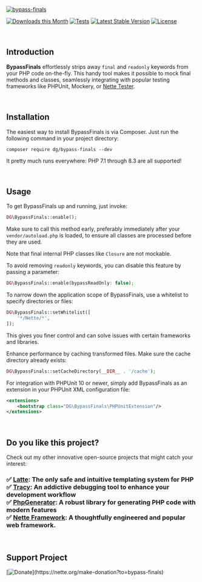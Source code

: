 [![bypass-finals](https://github.com/dg/bypass-finals/assets/194960/b299faba-77ee-41ac-8cb7-a482318dcacd)](https://phpfashion.com/en/how-to-mock-final-classes)

[![Downloads this Month](https://img.shields.io/packagist/dm/dg/bypass-finals.svg)](https://packagist.org/packages/dg/bypass-finals)
[![Tests](https://github.com/dg/bypass-finals/workflows/Tests/badge.svg?branch=master)](https://github.com/dg/bypass-finals/actions)
[![Latest Stable Version](https://poser.pugx.org/dg/bypass-finals/v/stable)](https://github.com/dg/bypass-finals/releases)
[![License](https://img.shields.io/badge/license-New%20BSD-blue.svg)](https://github.com/dg/bypass-finals/blob/master/license.md)

 <!---->

Introduction
------------

**BypassFinals** effortlessly strips away `final` and `readonly` keywords from your PHP code on-the-fly.
This handy tool makes it possible to mock final methods and classes, seamlessly integrating with popular
testing frameworks like PHPUnit, Mockery, or [Nette Tester](https://tester.nette.org).

 <!---->

Installation
------------

The easiest way to install BypassFinals is via Composer. Just run the following command in your project directory:

```
composer require dg/bypass-finals --dev
```

It pretty much runs everywhere: PHP 7.1 through 8.3 are all supported!

 <!---->

Usage
-----

To get BypassFinals up and running, just invoke:

```php
DG\BypassFinals::enable();
```

Make sure to call this method early, preferably immediately after your `vendor/autoload.php` is loaded,
to ensure all classes are processed before they are used.

Note that final internal PHP classes like `Closure` are not mockable.

To avoid removing `readonly` keywords, you can disable this feature by passing a parameter:

```php
DG\BypassFinals::enable(bypassReadOnly: false);
```

To narrow down the application scope of BypassFinals, use a whitelist to specify directories or files:

```php
DG\BypassFinals::setWhitelist([
    '*/Nette/*',
]);
```

This gives you finer control and can solve issues with certain frameworks and libraries.

Enhance performance by caching transformed files. Make sure the cache directory already exists:

```php
DG\BypassFinals::setCacheDirectory(__DIR__ . '/cache');
```

For integration with PHPUnit 10 or newer, simply add BypassFinals as an extension in your PHPUnit XML configuration file:

```xml
<extensions>
	<bootstrap class="DG\BypassFinals\PHPUnitExtension"/>
</extensions>
```

 <!---->

Do you like this project?
---------

Check out my other innovative open-source projects that might catch your interest:

<h3>

✅ [Latte](https://latte.nette.org): The only safe and intuitive templating system for PHP<br>
✅ [Tracy](https://tracy.nette.org): An addictive debugging tool to enhance your development workflow<br>
✅ [PhpGenerator](https://doc.nette.org/en/php-generator): A robust library for generating PHP code with modern features<br>
✅ [Nette Framework](https://nette.org): A thoughtfully engineered and popular web framework.<br>

</h3>

 <!---->

Support Project
---------------

[![Donate](https://files.nette.org/icons/donation-1.svg?)](https://nette.org/make-donation?to=bypass-finals)

